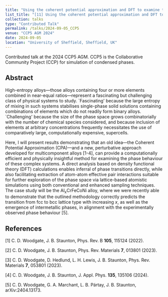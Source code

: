 ```yaml
---
title: "Using the coherent potential approximation and DFT to examine the phase behaviour of high-entropy alloys: Case study of Al<sub>x</sub>CrFeCoNi."
list_title: "[11] Using the coherent potential approximation and DFT to examine the phase behaviour of high-entropy alloys: Case study of Al<sub>x</sub>CrFeCoNi."
collection: talks
type: "Contributed Talk"
permalink: /talks/2024-09-05_CCP5
venue: "CCP5 AGM 2024"
date: 2024-09-05
location: "University of Sheffield, Sheffield, UK"
---
```


Contributed talk at the 2024 CCP5 AGM. CCP5 is the Collaborative Community Project (CCP) for simulation of condensed phases.

<h2>Abstract</h2>
High-entropy alloys—those alloys containing four or more elements combined in near-equal ratios—represent a fascinating but challenging class of physical systems to study. `Fascinating' because the large entropy of mixing in such systems stabilises single-phase solid solutions containing combinations of elements which do not readily form binary alloys. `Challenging' because the size of the phase space grows combinatorially with the number of chemical species considered, and because inclusion of elements at arbitrary concentrations frequently necessitates the use of comparatively large, computationally expensive, supercells.

Here, I will present results demonstrating that an old idea—the Coherent Potential Approximation (CPA)—and a new, perturbative approach developed for multicomponent alloys [1-4], can provide a computationally efficient and physically insightful method for examining the phase behaviour of these complex systems. A direct analysis based on density functional theory (DFT) calculations enables inferral of phase transitions directly, while also facilitating extraction of atom-atom effective pair interactions suitable for further exploration of the phase space via lattice-based atomistic simulations using both conventional and enhanced sampling techniques. The case study will be the Al<sub>x</sub>CrFeCoNi alloy, where we were recently able to demonstrate that the outlined methodology correctly predicts the transition from fcc to bcc lattice type with increasing $x$, as well as the emergence of intermetallic phases, in alignment with the experimentally observed phase behaviour [5].

<h2>References</h2>
[1] C. D. Woodgate, J. B. Staunton, Phys. Rev. B <b>105</b>, 115124 (2022).

[2] C. D. Woodgate, J. B. Staunton, Phys. Rev. Materials <b>7</b>, 013801 (2023).

[3] C. D. Woodgate, D. Hedlund, L. H. Lewis, J. B. Staunton, Phys. Rev. Materials <b>7</b>, 053801 (2023).

[4] C. D. Woodgate, J. B. Staunton, J. Appl. Phys. <b>135</b>, 135106 (2024).

[5] C. D. Woodgate, G. A. Marchant, L. B. Pártay, J. B. Staunton, arXiv:2404.13173.
